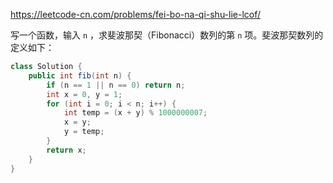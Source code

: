 https://leetcode-cn.com/problems/fei-bo-na-qi-shu-lie-lcof/

写一个函数，输入 `n` ，求斐波那契（Fibonacci）数列的第 `n` 项。斐波那契数列的定义如下：

```java
class Solution {
    public int fib(int n) {
        if (n == 1 || n == 0) return n;
        int x = 0, y = 1;
        for (int i = 0; i < n; i++) {
            int temp = (x + y) % 1000000007;
            x = y;
            y = temp;
        }
        return x;
    }
}
```

